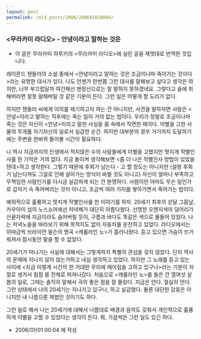 ```yaml
---
layout: post
permalink: /old_posts/2006/200601010004/
---
```


### &lt;무라카미 라디오&gt; - 안녕이라고 말하는 것은

* 이 글은 무라카미 하루키의 <무라카미 라디오>에 실린 글을 제멋대로 번역한 것입니다.

레이몬드 챈들러의 소설 중에서 <안녕이라고 말하는 것은 조금이나마 죽어가는 것이다>라는 유명한 대사가 있다. 나도 언젠가 한번쯤 그런 대사를 말해보고 싶다고 생각은 하지만, 너무 부끄럽달까 여간해선 맨정신으로는 잘 말하지 못하겠네요. 그렇다고 술에 취해버리면 잘못 말해버릴 것 같은 기분이 든다. 그런 일은 어떻게 할 도리가 없다.

하지만 챈들러 씨에게 이의를 제기하고자 하는 건 아니지만, 사견을 말하자면 사람은 <안녕>이라고 말하는 직후에는 죽는 일이 거의 없는 법이다. 우리가 정말로 조금이나마 죽는 것은 자신이 <안녕>이라고 말한 사실을 몸 속에서 직면한 때이다. 이별을 고한 사물의 무게를 자기자신의 일로서 실감한 순간. 하지만 대부분의 경우 거기까지 도달하기에는 주변을 한바퀴 돌아볼 시간이 필요하다. 

나 역시 지금까지의 인생에서 적지않은 수의 사람들에게 이별을 고했지만 멋지게 작별인사를 한 기억은 거의 없다. 지금 돌이켜 생각해보면 <좀 더 나은 작별인사 방법이 있었을텐데>하고 생각한다. 그렇기 때문에 후회가 남는다 - 고 할 정도는 아니지만 (설령 후회가 남는다쳐도 그걸로 인해 살아가는 방식이 바뀔 것도 아니고) 자신이 얼마나 부족하고 무책임한 사람인가를 다시금 실감하게 되는 건 분명하다. 사람이란 아마도 무슨 일인가로 갑자기 슥 죽어버리는 것이 아니고, 조금씩 여러 가지를 쌓아가면서 죽어가는 법이다.

예외적으로 훌륭하고 멋지게 작별인사를 한 이야기를 하자.
20세기 최후의 섣달 그믐날, 카우아이 섬의 노스쇼어에선 저녁해가 대단히 아름다웠다. 선명한 오렌지색의 덩어리가 산끝자락에 지금이라도 숨어버릴 듯이, 구름과 바다도 똑같은 색으로 물들어 있었다. 나는 저녁노을을 바라보기 위해 목적지도 없이 자동차를 운전하고 있었다. 라디오에서는 이따금씩 브라이언 윌슨의 명곡 <캐롤라인 노>가 흘러나왔다. 듣고 있으면 가슴이 뜨거워져서 잠시동안 말을 할 수 없었다.

20세기가 떠나가는 사실에 대해서는 그렇게까지 특별히 관심을 갖지 않았다. 단지 역사의 문제에 지나지 않지 않는가하고 내심 생각하고 있었다. 하지만 그 노래를 듣고 있는 사이에 <지금 이렇게 시간의 한 거대한 무리에 헤어짐을 고하고 있구나>라는 기분이 저절로 생겨서 점점 몸 전체로 퍼져나갔다. 처음으로 <캐롤라인 노>를 들은 건 열여섯 살 쯤의 일로, 그때는 솔직히 말해서 곡의 좋은 점을 잘 몰랐다. 지금은 안다. 절실히 안다. 그런 상태에서 나의 20세기는 지나가고 있구나, 하고 실감했다. 물론 대단한 감동은 아니지만 내 나름으론 제법인 것이기도 하다.

그런 일로 해서 나는 20세기에 대해서 나름대로 배경과 음악도 갖춰서 개인적으로 훌륭하게 이별을 고할 수 있었다는 생각이 든다. 뭐, 가끔씩은 그런 일도 있긴 하다.




- 2006/01/01 00:04 에 작성